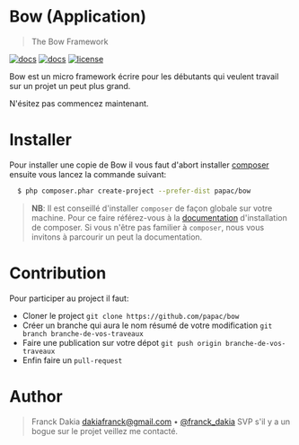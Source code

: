 # Bow (Application)
> The Bow Framework

[![docs](https://img.shields.io/badge/docs-read%20docs-blue.svg?style=flat-square)](https://papac.github.com/bow)
[![docs](https://img.shields.io/packagist/v/papac/bow.svg?style=flat-square)](https://packagist.org/papac/bow)
[![license](https://img.shields.io/github/license/mashape/apistatus.svg?style=flat-square)](https://github.com/papac/bow/blob/master/LICENSE)

Bow est un micro framework écrire pour les débutants qui veulent travail sur un projet un peut plus
grand.

N'ésitez pas commencez maintenant.

# Installer

Pour installer une copie de Bow il vous faut d'abort installer [composer](https://getcomposer.org) ensuite vous lancez la commande suivant:

```sh
  $ php composer.phar create-project --prefer-dist papac/bow
```

> __NB__: Il est conseillé d'installer `composer` de façon globale sur votre machine. Pour ce faire référez-vous à la [documentation](https://getcomposer.org/download) d'installation de composer.
> Si vous n'être pas familier à `composer`, nous vous invitons à parcourir un peut la documentation.

# Contribution

Pour participer au project il faut:

+ Cloner le project `git clone https://github.com/papac/bow`
+ Créer un branche qui aura le nom résumé de votre modification `git branch branche-de-vos-traveaux`
+ Faire une publication sur votre dépot `git push origin branche-de-vos-traveaux`
+ Enfin faire un `pull-request`

# Author
> Franck Dakia <dakiafranck@gmail.com> &bull; [@franck_dakia](https://twitter.com/franck_dakia)
> SVP s'il y a un bogue sur le projet veillez me contacté.
